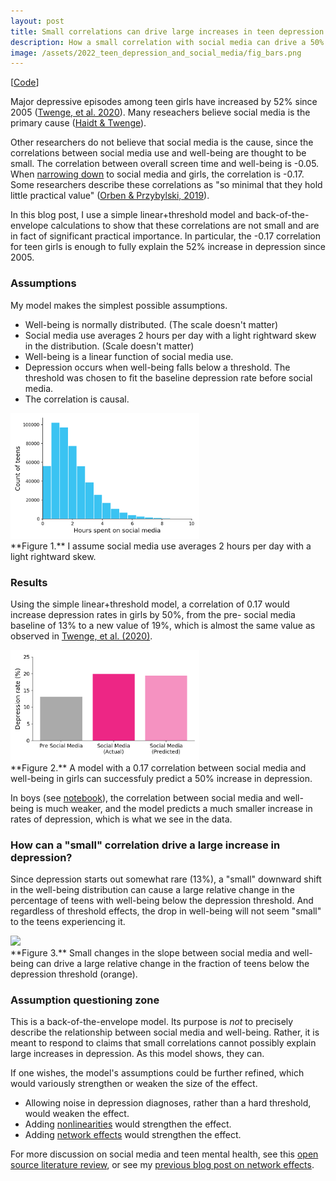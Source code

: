```yaml
---
layout: post
title: Small correlations can drive large increases in teen depression
description: How a small correlation with social media can drive a 50% increase in teen depression
image: /assets/2022_teen_depression_and_social_media/fig_bars.png
---
```

[[Code](https://github.com/csaid/teen-depression-and-social-media/blob/main/Teen%20mental%20health%20and%20social%20media%20%E2%80%93%20Back%20of%20the%20envelope%20calculations.ipynb)]

Major depressive episodes among teen girls have increased by 52% since 2005 ([Twenge, et al. 2020](https://prcp.psychiatryonline.org/doi/10.1176/appi.prcp.20190015)). Many reseachers believe social media is the primary cause ([Haidt & Twenge](https://docs.google.com/document/d/1w-HOfseF2wF9YIpXwUUtP65-olnkPyWcgF5BiAtBEy0/edit)).

Other researchers do not believe that social media is the cause, since the correlations between social media use and well-being are thought to be small. The correlation between overall screen time and well-being is -0.05. When [narrowing down](https://www.nature.com/articles/s41562-020-0839-4.epdf?author_access_token=AMli-v_NVizlRHfiHJUs2NRgN0jAjWel9jnR3ZoTv0NyO6WHXhaam3zaljiEGjfZWSw5xRcCYPYjudNb4RKEc1H5eAeNLyrwNMcZ3q6A3hZiGMwJNpRy1HGyUwXOLDn2TDAS79zv5Lgv80kc2gm_6A%3D%3D
) to social media and girls, the correlation is -0.17. Some researchers describe these correlations as "so minimal that they hold little practical value" ([Orben & Przybylski, 2019](https://files.de-1.osf.io/v1/resources/q7pr4/providers/osfstorage/5de76058e1e62f000c37365c?action=download&version=1&direct)). 

In this blog post, I use a simple linear+threshold model and back-of-the-envelope calculations to show that these correlations are not small and are in fact of significant practical importance. In particular, the -0.17 correlation for teen girls is enough to fully explain the 52% increase in depression since 2005. 

### Assumptions
My model makes the simplest possible assumptions. 
* Well-being is normally distributed. (The scale doesn't matter)
* Social media use averages 2 hours per day with a light rightward skew in the distribution. (Scale doesn't matter)
* Well-being is a linear function of social media use.
* Depression occurs when well-being falls below a threshold. The threshold was chosen to fit the baseline depression rate before social media.
* The correlation is causal.
<div class="wrapper">
  <img src='/assets/2022_teen_depression_and_social_media/fig_hours.png' class="inner" style="position:relative border: #222 2px solid; max-width:60%;" >
  <div class="caption">**Figure 1.** I assume social media use averages 2 hours per day with a light rightward skew.
  </div>
</div>

### Results
Using the simple linear+threshold model, a correlation of 0.17 would increase depression rates in girls by 50%, from the pre- social media baseline of 13% to a new value of 19%, which is almost the same value as observed in [Twenge, et al. (2020)](https://prcp.psychiatryonline.org/doi/10.1176/appi.prcp.20190015). 
<div class="wrapper">
  <img src='/assets/2022_teen_depression_and_social_media/fig_bars.png' class="inner" style="position:relative border: #222 2px solid; max-width:60%;" >
  <div class="caption">**Figure 2.** A model with a 0.17 correlation between social media and well-being in girls can successfuly predict a 50% increase in depression.
  </div>
</div>

In boys (see [notebook](https://github.com/csaid/teen-depression-and-social-media/blob/main/Teen%20mental%20health%20and%20social%20media%20%E2%80%93%20Back%20of%20the%20envelope%20calculations.ipynb)), the correlation between social media and well-being is much weaker, and the model predicts a much smaller increase in rates of depression, which is what we see in the data. 

### How can a "small" correlation drive a large increase in depression?
Since depression starts out somewhat rare (13%), a "small" downward shift in the well-being distribution can cause a large relative change in the percentage of teens with well-being below the depression threshold. And regardless of threshold effects, the drop in well-being will not seem "small" to the teens experiencing it.
<div class="wrapper">
  <img src='/assets/2022_teen_depression_and_social_media/animation.gif' class="inner" style="position:relative border: #222 2px solid; max-width:100%;" >
  <div class="caption">**Figure 3.** Small changes in the slope between social media and well-being can drive a large relative change in the fraction of teens below the depression threshold (orange).
  </div>
</div>

### Assumption questioning zone
This is a back-of-the-envelope model. Its purpose is _not_ to precisely describe the relationship between social media and well-being. Rather, it is meant to respond to claims that small correlations cannot possibly explain large increases in depression. As this model shows, they can.

If one wishes, the model's assumptions could be further refined, which would variously strengthen or weaken the size of the effect.
* Allowing noise in depression diagnoses, rather than a hard threshold, would weaken the effect.
* Adding [nonlinearities](https://doi.org/10.1038/s41562-020-0839-4) would strengthen the effect.
* Adding [network effects](https://chris-said.io/2021/08/14/teens-loneliness-social-media/) would strengthen the effect.

For more discussion on social media and teen mental health, see this [open source literature review](https://docs.google.com/document/d/1w-HOfseF2wF9YIpXwUUtP65-olnkPyWcgF5BiAtBEy0/edit), or see my [previous blog post on network effects](https://chris-said.io/2021/08/14/teens-loneliness-social-media/).